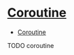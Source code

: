# [Coroutine](https://en.wikipedia.org/wiki/Coroutine)

- [Coroutine](#coroutine)










TODO coroutine
